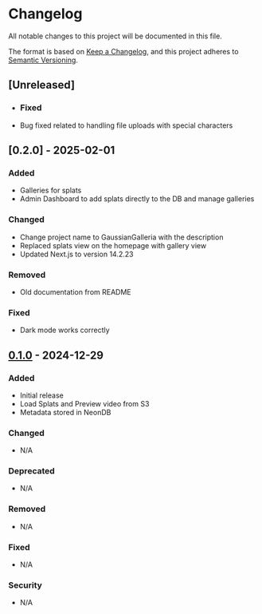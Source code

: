 # Changelog

All notable changes to this project will be documented in this file.

The format is based on [Keep a Changelog](https://keepachangelog.com/en/1.0.0/),
and this project adheres to [Semantic Versioning](https://semver.org/spec/v2.0.0.html).

## [Unreleased]
- ### Fixed
- Bug fixed related to handling file uploads with special characters

## [0.2.0] - 2025-02-01

### Added
- Galleries for splats
- Admin Dashboard to add splats directly to the DB and manage galleries

### Changed
- Change project name to GaussianGalleria with the description
- Replaced splats view on the homepage with gallery view
- Updated Next.js to version 14.2.23

### Removed
- Old documentation from README

### Fixed
- Dark mode works correctly

## [0.1.0] - 2024-12-29

### Added
- Initial release
- Load Splats and Preview video from S3
- Metadata stored in NeonDB

### Changed
- N/A

### Deprecated
- N/A

### Removed
- N/A

### Fixed
- N/A

### Security
- N/A

[0.1.0]: https://github.com/naga-k/3D_Portfolio/releases/tag/v0.1.0
